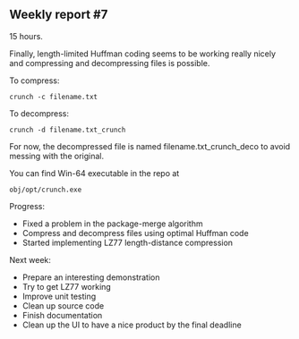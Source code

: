 ## Weekly report #7

15 hours.

Finally, length-limited Huffman coding seems to be working really nicely
and compressing and decompressing files is possible.

To compress:

    crunch -c filename.txt
    
To decompress:

    crunch -d filename.txt_crunch
    
For now, the decompressed file is named filename.txt_crunch_deco to avoid messing
with the original.

You can find Win-64 executable in the repo at

    obj/opt/crunch.exe


Progress:
* Fixed a problem in the package-merge algorithm
* Compress and decompress files using optimal Huffman code
* Started implementing LZ77 length-distance compression

Next week:
* Prepare an interesting demonstration
* Try to get LZ77 working
* Improve unit testing
* Clean up source code
* Finish documentation
* Clean up the UI to have a nice product by the final deadline
